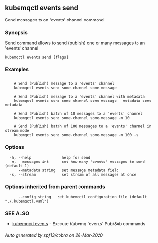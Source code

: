 ## kubemqctl events send

Send messages to an 'events' channel command

### Synopsis

Send command allows to send (publish) one or many messages to an 'events' channel

```
kubemqctl events send [flags]
```

### Examples

```

	# Send (Publish) message to a 'events' channel
	kubemqctl events send some-channel some-message
	
	# Send (Publish) message to a 'events' channel with metadata
	kubemqctl events send some-channel some-message --metadata some-metadata
	
	# Send (Publish) batch of 10 messages to a 'events' channel
	kubemqctl events send some-channel some-message -m 10

	# Send (Publish) batch of 100 messages to a 'events' channel in stream mode
	kubemqctl events send some-channel some-message -m 100 -s

```

### Options

```
  -h, --help              help for send
  -m, --messages int      set how many 'events' messages to send (default 1)
      --metadata string   set message metadata field
  -s, --stream            set stream of all messages at once
```

### Options inherited from parent commands

```
      --config string   set kubemqctl configuration file (default "./.kubemqctl.yaml")
```

### SEE ALSO

* [kubemqctl events](kubemqctl_events.md)	 - Execute Kubemq 'events' Pub/Sub commands

###### Auto generated by spf13/cobra on 26-Mar-2020

